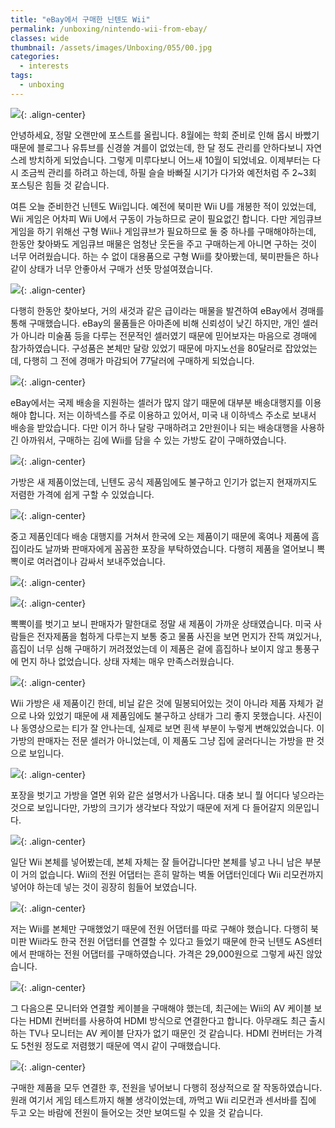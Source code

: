 ```yaml
---
title: "eBay에서 구매한 닌텐도 Wii"
permalink: /unboxing/nintendo-wii-from-ebay/
classes: wide
thumbnail: /assets/images/Unboxing/055/00.jpg
categories:
  - interests
tags:
  - unboxing
---
```


![](/assets/images/Unboxing/055/00.jpg){: .align-center}

안녕하세요, 정말 오랜만에 포스트를 올립니다. 8월에는 학회 준비로 인해 몹시 바빴기 때문에 블로그나 유튜브를 신경쓸 겨를이 없었는데, 한 달 정도 관리를 안하다보니 자연스레 방치하게 되었습니다. 그렇게 미루다보니 어느새 10월이 되었네요. 이제부터는 다시 조금씩 관리를 하려고 하는데, 하필 슬슬 바빠질 시기가 다가와 예전처럼 주 2~3회 포스팅은 힘들 것 같습니다.

여튼 오늘 준비한건 닌텐도 Wii입니다. 예전에 북미판 Wii U를 개봉한 적이 있었는데, Wii 게임은 어차피 Wii U에서 구동이 가능하므로 굳이 필요없긴 합니다. 다만 게임큐브 게임을 하기 위해선 구형 Wii나 게임큐브가 필요하므로 둘 중 하나를 구매해야하는데, 한동안 찾아봐도 게임큐브 매물은 엄청난 웃돈을 주고 구매하는게 아니면 구하는 것이 너무 어려웠습니다. 하는 수 없이 대용품으로 구형 Wii를 찾아봤는데, 북미판들은 하나같이 상태가 너무 안좋아서 구매가 선뜻 망설여졌습니다.

![](/assets/images/Unboxing/055/01.png){: .align-center}

다행히 한동안 찾아보다, 거의 새것과 같은 급이라는 매물을 발견하여 eBay에서 경매를 통해 구매했습니다. eBay의 물품들은 아마존에 비해 신뢰성이 낮긴 하지만, 개인 셀러가 아니라 미술품 등을 다루는 전문적인 셀러였기 때문에 믿어보자는 마음으로 경매에 참가하였습니다. 구성품은 본체만 달랑 있었기 때문에 마지노선을 80달러로 잡았었는데, 다행히 그 전에 경매가 마감되어 77달러에 구매하게 되었습니다.

![](/assets/images/Unboxing/055/02.png){: .align-center}

eBay에서는 국제 배송을 지원하는 셀러가 많지 않기 때문에 대부분 배송대행지를 이용해야 합니다. 저는 이하넥스를 주로 이용하고 있어서, 미국 내 이하넥스 주소로 보내서 배송을 받았습니다. 다만 이거 하나 달랑 구매하려고 2만원이나 되는 배송대행을 사용하긴 아까워서, 구매하는 김에 Wii를 담을 수 있는 가방도 같이 구매하였습니다.

![](/assets/images/Unboxing/055/03.png){: .align-center}

가방은 새 제품이었는데, 닌텐도 공식 제품임에도 불구하고 인기가 없는지 현재까지도 저렴한 가격에 쉽게 구할 수 있었습니다.

![](/assets/images/Unboxing/055/04.png){: .align-center}

중고 제품인데다 배송 대행지를 거쳐서 한국에 오는 제품이기 때문에 혹여나 제품에 흠집이라도 날까봐 판매자에게 꼼꼼한 포장을 부탁하였습니다. 다행히 제품을 열어보니 뽁뽁이로 여러겹이나 감싸서 보내주었습니다.

![](/assets/images/Unboxing/055/05.png){: .align-center}

![](/assets/images/Unboxing/055/06.png){: .align-center}

뽁뽁이를 벗기고 보니 판매자가 말한대로 정말 새 제품이 가까운 상태였습니다. 미국 사람들은 전자제품을 험하게 다루는지 보통 중고 물품 사진을 보면 먼지가 잔뜩 껴있거나, 흠집이 너무 심해 구매하기 꺼려졌었는데 이 제품은 겉에 흠집하나 보이지 않고 통풍구에 먼지 하나 없었습니다. 상태 자체는 매우 만족스러웠습니다.

![](/assets/images/Unboxing/055/07.png){: .align-center}

Wii 가방은 새 제품이긴 한데, 비닐 같은 것에 밀봉되어있는 것이 아니라 제품 자체가 겉으로 나와 있었기 때문에 새 제품임에도 불구하고 상태가 그리 좋지 못했습니다. 사진이나 동영상으로는 티가 잘 안나는데, 실제로 보면 흰색 부분이 누렇게 변해있었습니다. 이 가방의 판매자는 전문 셀러가 아니었는데, 이 제품도 그냥 집에 굴러다니는 가방을 판 것으로 보입니다.

![](/assets/images/Unboxing/055/08.png){: .align-center}

포장을 벗기고 가방을 열면 위와 같은 설명서가 나옵니다. 대충 보니 뭘 어디다 넣으라는 것으로 보입니다만, 가방의 크기가 생각보다 작았기 때문에 저게 다 들어갈지 의문입니다.

![](/assets/images/Unboxing/055/09.png){: .align-center}

일단 Wii 본체를 넣어봤는데, 본체 자체는 잘 들어갑니다만 본체를 넣고 나니 남은 부분이 거의 없습니다. Wii의 전원 어댑터는 흔히 말하는 벽돌 어댑터인데다 Wii 리모컨까지 넣어야 하는데 넣는 것이 굉장히 힘들어 보였습니다.

![](/assets/images/Unboxing/055/10.png){: .align-center}

저는 Wii를 본체만 구매했었기 때문에 전원 어댑터를 따로 구해야 했습니다. 다행히 북미판 Wii라도 한국 전원 어댑터를 연결할 수 있다고 들었기 때문에 한국 닌텐도 AS센터에서 판매하는 전원 어댑터를 구매하였습니다. 가격은 29,000원으로 그렇게 싸진 않았습니다.

![](/assets/images/Unboxing/055/11.png){: .align-center}

그 다음으론 모니터와 연결할 케이블을 구매해야 했는데, 최근에는 Wii의 AV 케이블 보다는 HDMI 컨버터를 사용하여 HDMI 방식으로 연결한다고 합니다. 아무래도 최근 출시하는 TV나 모니터는 AV 케이블 단자가 없기 때문인 것 같습니다. HDMI 컨버터는 가격도 5천원 정도로 저렴했기 때문에 역시 같이 구매했습니다.

![](/assets/images/Unboxing/055/12.png){: .align-center}

구매한 제품을 모두 연결한 후, 전원을 넣어보니 다행히 정상적으로 잘 작동하였습니다. 원래 여기서 게임 테스트까지 해볼 생각이었는데, 까먹고 Wii 리모컨과 센서바를 집에 두고 오는 바람에 전원이 들어오는 것만 보여드릴 수 있을 것 같습니다.